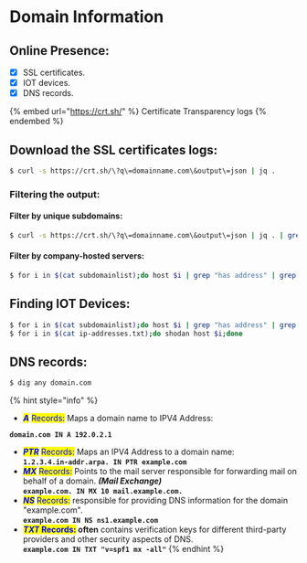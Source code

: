 # Domain Information

## Online Presence:

* [x] SSL certificates.
* [x] IOT devices.
* [x] DNS records.

{% embed url="https://crt.sh/" %}
Certificate Transparency logs
{% endembed %}

## Download the SSL certificates logs:

```bash
$ curl -s https://crt.sh/\?q\=domainname.com\&output\=json | jq .
```

### Filtering the output:

#### Filter by unique subdomains:

```bash
$ curl -s https://crt.sh/\?q\=domainname.com\&output\=json | jq . | grep name | cut -d":" -f2 | grep -v "CN=" | cut -d'"' -f2 | awk '{gsub(/\\n/,"\n");}1;' | sort -u
```

#### Filter by company-hosted servers:

```bash
$ for i in $(cat subdomainlist);do host $i | grep "has address" | grep inlanefreight.com | cut -d" " -f1,4;done
```

## Finding IOT Devices:

```bash
$ for i in $(cat subdomainlist);do host $i | grep "has address" | grep inlanefreight.com | cut -d" " -f4 >> ip-addresses.txt;done
$ for i in $(cat ip-addresses.txt);do shodan host $i;done
```

## DNS records:

```bash
$ dig any domain.com
```

{% hint style="info" %}
* _<mark style="color:blue;">**A**</mark>_ <mark style="color:blue;"></mark><mark style="color:blue;">Records:</mark> Maps a domain name to IPV4 Address:&#x20;

&#x20;                                   **`domain.com IN A 192.0.2.1`**

* _<mark style="color:blue;">**PTR**</mark>_ <mark style="color:blue;"></mark><mark style="color:blue;">Records:</mark> Maps an IPV4 Address to a domain name:\
  &#x20;                           **`1.2.3.4.in-addr.arpa. IN PTR example.com`**
* _<mark style="color:blue;">**MX**</mark>_ <mark style="color:blue;"></mark><mark style="color:blue;">Records:</mark> Points to the mail server responsible for forwarding mail on behalf of a    domain. _**(Mail Exchange)**_\
  &#x20;                           **`example.com. IN MX 10 mail.example.com.`**
* _<mark style="color:blue;">**NS**</mark>_ <mark style="color:blue;"></mark><mark style="color:blue;">Records:</mark> responsible for providing DNS information for the domain "example.com".\
  &#x20;                           **`example.com IN NS ns1.example.com`**
* _<mark style="color:blue;">**TXT**</mark>_<mark style="color:blue;">**&#x20;**</mark><mark style="color:blue;">**Records:**</mark>**&#x20;often** contains verification keys for different third-party providers and other security aspects of DNS.\
  &#x20;                           **`example.com IN TXT "v=spf1 mx -all"`**
{% endhint %}
